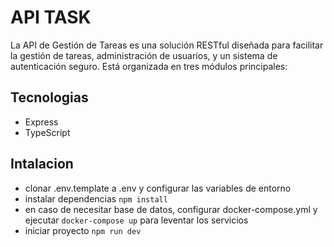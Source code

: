 # API TASK
La API de Gestión de Tareas es una solución RESTful diseñada para facilitar la gestión de tareas, administración de usuarios, y un sistema de autenticación seguro. Está organizada en tres módulos principales:

## Tecnologias
 - Express
 - TypeScript


## Intalacion
- clonar .env.template a .env y configurar las variables de entorno
- instalar dependencias ``` npm install ```
- en caso de necesitar base de datos, configurar docker-compose.yml y ejecutar ` docker-compose up ` para leventar los servicios
- iniciar proyecto ``` npm run dev ```
